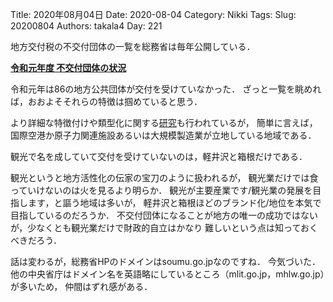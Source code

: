 ﻿Title: 2020年08月04日
Date: 2020-08-04
Category: Nikki
Tags: 
Slug: 20200804
Authors: takala4
Day: 221



地方交付税の不交付団体の一覧を総務省は毎年公開している．


**[令和元年度 不交付団体の状況](https://www.soumu.go.jp/main_content/000635010.pdf)**


令和元年は86の地方公共団体が交付を受けていなかった．
ざっと一覧を眺めれば，おおよそそれらの特徴は掴めていると思う．



より詳細な特徴付けや類型化に関する[研究](http://repository.seikei.ac.jp/dspace/bitstream/10928/1094/1/hougaku-89_292-257.pdf)も行われているが，
簡単に言えば，国際空港か原子力関連施設あるいは大規模製造業が立地している地域である．


観光で名を成していて交付を受けていないのは，軽井沢と箱根だけである．



観光というと地方活性化の伝家の宝刀のように扱われるが，
観光業だけでは食っていけないのは火を見るより明らか．
観光が主要産業です/観光業の発展を目指します，と謳う地域は多いが，
軽井沢と箱根ほどのブランド化/地位を本気で目指しているのだろうか．
不交付団体になることが地方の唯一の成功ではないが，少なくとも観光業だけで財政的自立はかなり
難しいという点は知っておくべきだろう．




話は変わるが，総務省HPのドメインはsoumu.go.jpなのですね．
今気づいた．他の中央省庁はドメイン名を英語略にしているところ（mlit.go.jp，mhlw.go.jp）が多いため，
仲間はずれ感がある．